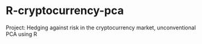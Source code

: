 # R-cryptocurrency-pca
Project: Hedging against risk in the cryptocurrency market, unconventional PCA using R
